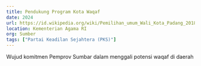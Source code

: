 ```yaml
---
title: Pendukung Program Kota Waqaf
date: 2024
url: https://id.wikipedia.org/wiki/Pemilihan_umum_Wali_Kota_Padang_2018
location: Kementerian Agama RI
org: Sumber
tags: ["Partai Keadilan Sejahtera (PKS)"]
---
```


Wujud komitmen Pemprov Sumbar dalam menggali potensi waqaf di daerah
